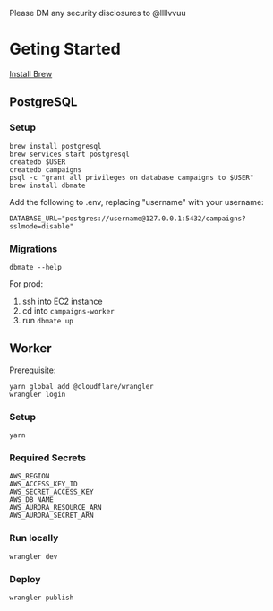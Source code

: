 Please DM any security disclosures to @llllvvuu

# Geting Started
[Install Brew](https://brew.sh/)

## PostgreSQL
### Setup
```
brew install postgresql
brew services start postgresql
createdb $USER
createdb campaigns
psql -c "grant all privileges on database campaigns to $USER"
brew install dbmate
```
Add the following to .env, replacing "username" with your username:
```
DATABASE_URL="postgres://username@127.0.0.1:5432/campaigns?sslmode=disable"
```
### Migrations
```
dbmate --help
```
For prod:
1. ssh into EC2 instance
2. cd into `campaigns-worker`
3. run `dbmate up`

## Worker
Prerequisite:
```
yarn global add @cloudflare/wrangler
wrangler login
```
### Setup
`yarn`
### Required Secrets
```
AWS_REGION
AWS_ACCESS_KEY_ID
AWS_SECRET_ACCESS_KEY
AWS_DB_NAME
AWS_AURORA_RESOURCE_ARN
AWS_AURORA_SECRET_ARN
```
### Run locally
`wrangler dev`
### Deploy
`wrangler publish`
